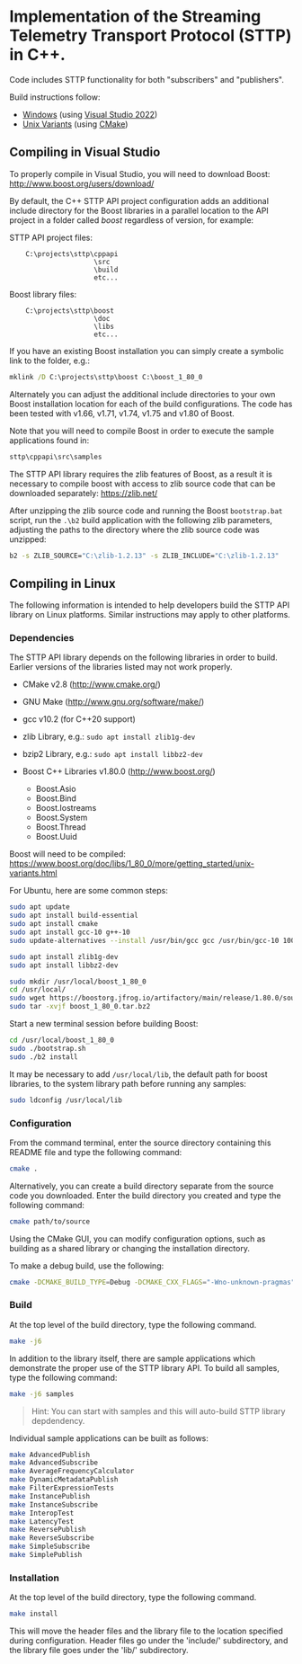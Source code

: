 # Implementation of the Streaming Telemetry Transport Protocol (STTP) in C++.

Code includes STTP functionality for both "subscribers" and "publishers".

Build instructions follow:

* [Windows](#compiling-in-visual-studio) (using [Visual Studio 2022](https://visualstudio.microsoft.com/vs/community/))
* [Unix Variants](#compiling-in-linux) (using [CMake](https://cmake.org/))

## Compiling in Visual Studio

To properly compile in Visual Studio, you will need to download Boost:
    http://www.boost.org/users/download/

By default, the C++ STTP API project configuration adds an additional include
directory for the Boost libraries in a parallel location to the API project in
a folder called _boost_ regardless of version, for example:

STTP API project files:
```
    C:\projects\sttp\cppapi
                     \src
                     \build
                     etc...
```
Boost library files:
```
    C:\projects\sttp\boost
                     \doc
                     \libs
                     etc...
```

If you have an existing Boost installation you can simply create a symbolic
link to the folder, e.g.:
```cmd
mklink /D C:\projects\sttp\boost C:\boost_1_80_0
```

Alternately you can adjust the additional include directories to your own
Boost installation location for each of the build configurations. The code
has been tested with v1.66, v1.71, v1.74, v1.75 and v1.80 of Boost.

Note that you will need to compile Boost in order to execute the sample
applications found in:
```cmd
sttp\cppapi\src\samples
```

The STTP API library requires the zlib features of Boost, as a result it is necessary
to compile boost with access to zlib source code that can be downloaded separately:
https://zlib.net/

After unzipping the zlib source code and running the Boost `bootstrap.bat` script,
run  the `.\b2` build application with the following zlib parameters, adjusting
the paths to the directory where the zlib source code was unzipped:
```cmd
b2 -s ZLIB_SOURCE="C:\zlib-1.2.13" -s ZLIB_INCLUDE="C:\zlib-1.2.13"
```

## Compiling in Linux

The following information is intended to help developers build the STTP API
library on Linux platforms. Similar instructions may apply to other platforms.

### Dependencies

The STTP API library depends on the following libraries in order to build.
Earlier versions of the libraries listed may not work properly.

* CMake v2.8 (http://www.cmake.org/)

* GNU Make (http://www.gnu.org/software/make/)

* gcc v10.2 (for C++20 support)

* zlib Library, e.g.: `sudo apt install zlib1g-dev`

* bzip2 Library, e.g.: `sudo apt install libbz2-dev`

* Boost C++ Libraries v1.80.0 (http://www.boost.org/)
    - Boost.Asio
    - Boost.Bind
    - Boost.Iostreams
    - Boost.System
    - Boost.Thread
    - Boost.Uuid

Boost will need to be compiled:
https://www.boost.org/doc/libs/1_80_0/more/getting_started/unix-variants.html

For Ubuntu, here are some common steps:

```bash
sudo apt update
sudo apt install build-essential
sudo apt install cmake
sudo apt install gcc-10 g++-10
sudo update-alternatives --install /usr/bin/gcc gcc /usr/bin/gcc-10 100 --slave /usr/bin/g++ g++ /usr/bin/g++-10 --slave /usr/bin/gcov gcov /usr/bin/gcov-10

sudo apt install zlib1g-dev
sudo apt install libbz2-dev

sudo mkdir /usr/local/boost_1_80_0
cd /usr/local/
sudo wget https://boostorg.jfrog.io/artifactory/main/release/1.80.0/source/boost_1_80_0.tar.bz2
sudo tar -xvjf boost_1_80_0.tar.bz2
```

Start a new terminal session before building Boost:

```bash
cd /usr/local/boost_1_80_0
sudo ./bootstrap.sh
sudo ./b2 install
```

It may be necessary to add `/usr/local/lib`, the default path for boost libraries,
to the system library path before running any samples:

```bash
sudo ldconfig /usr/local/lib
```

### Configuration

From the command terminal, enter the source directory containing this
README file and type the following command:

```bash
cmake .
```

Alternatively, you can create a build directory separate from the
source code you downloaded. Enter the build directory you created
and type the following command:

```bash
cmake path/to/source
```

Using the CMake GUI, you can modify configuration options, such as
building as a shared library or changing the installation directory.

To make a debug build, use the following:

```bash
cmake -DCMAKE_BUILD_TYPE=Debug -DCMAKE_CXX_FLAGS="-Wno-unknown-pragmas"
```

### Build

At the top level of the build directory, type the following command.

```bash
make -j6
```

In addition to the library itself, there are sample applications which
demonstrate the proper use of the STTP library API. To build all samples,
type the following command:

```bash
make -j6 samples
```
> Hint: You can start with samples and this will auto-build STTP library depdendency.

Individual sample applications can be built as follows:

```bash
make AdvancedPublish
make AdvancedSubscribe
make AverageFrequencyCalculator
make DynamicMetadataPublish
make FilterExpressionTests
make InstancePublish
make InstanceSubscribe
make InteropTest
make LatencyTest
make ReversePublish
make ReverseSubscribe
make SimpleSubscribe
make SimplePublish
```

### Installation

At the top level of the build directory, type the following command.

```bash
make install
```

This will move the header files and the library file to the location
specified during configuration. Header files go under the 'include/'
subdirectory, and the library file goes under the 'lib/' subdirectory.
